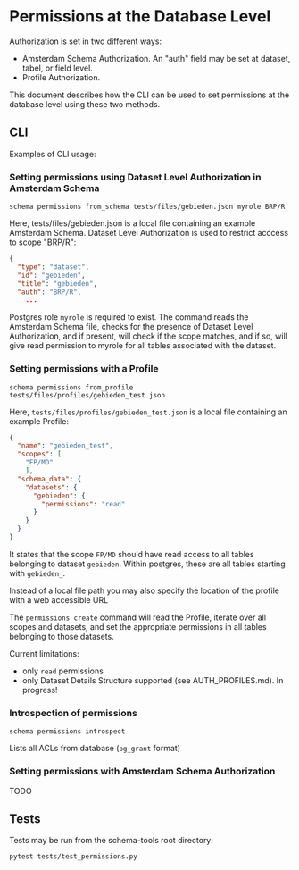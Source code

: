 # Permissions at the Database Level

Authorization is set in two different ways:
- Amsterdam Schema Authorization.  An "auth" field may be set at dataset, tabel, or field level.
- Profile Authorization.

This document describes how the CLI can be used to set permissions at the database level using these two methods.



## CLI

Examples of CLI usage:

### Setting permissions using Dataset Level Authorization in Amsterdam Schema

```
schema permissions from_schema tests/files/gebieden.json myrole BRP/R
```
Here, tests/files/gebieden.json is a local file containing an example Amsterdam Schema. 
Dataset Level Authorization is used to restrict acccess to scope "BRP/R": 
```json
{
  "type": "dataset",
  "id": "gebieden",
  "title": "gebieden",
  "auth": "BRP/R",
    ...
```
Postgres role `myrole` is required to exist. The command reads the Amsterdam Schema file, checks for the presence
of Dataset Level Authorization, and if present, will check if the scope matches, and if so, 
will give read permission to myrole for all tables associated with the dataset.


### Setting permissions with a Profile
```
schema permissions from_profile tests/files/profiles/gebieden_test.json
```
Here, `tests/files/profiles/gebieden_test.json` is a local file containing an example Profile:
```json
{
  "name": "gebieden_test",
  "scopes": [
    "FP/MD"
    ],
  "schema_data": {
    "datasets": {
      "gebieden": {
        "permissions": "read"
      }
    }
  }
}
```
It states that the scope `FP/MD` should have read access to all tables belonging to dataset `gebieden`.
Within postgres, these are all tables starting with `gebieden_`.

Instead of a local file path you may also specify the location of the profile with a web accessible URL

The `permissions create` command will read the Profile, iterate over all scopes and datasets, and set the appropriate permissions in all tables belonging to those datasets.

Current limitations:
- only `read` permissions
- only Dataset Details Structure supported (see AUTH_PROFILES.md). In progress!

### Introspection of permissions

```shell script
schema permissions introspect
```
Lists all ACLs from database (`pg_grant` format)

### Setting permissions with Amsterdam Schema Authorization
TODO


## Tests

Tests may be run from the schema-tools root directory:
```shell
pytest tests/test_permissions.py
```









